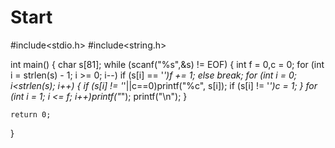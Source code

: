 # Start
#include<stdio.h>
#include<string.h>

int main()
{
	char s[81];
	while (scanf("%s",&s) != EOF)
	{
		int f = 0,c = 0;
		for (int i = strlen(s) - 1; i >= 0; i--)
			if (s[i] == '*')f += 1; else break;
		for (int i = 0; i<strlen(s); i++)
		{
			if (s[i] != '*'||c==0)printf("%c", s[i]);
			if (s[i] != '*')c = 1;
		}
		for (int i = 1; i <= f; i++)printf("*");
		printf("\n");
	}

	return 0;
}
